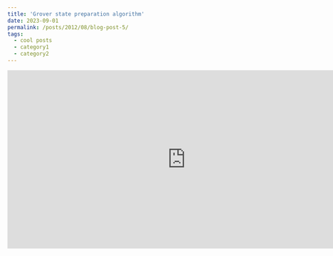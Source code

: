 ```yaml
---
title: 'Grover state preparation algorithm'
date: 2023-09-01
permalink: /posts/2012/08/blog-post-5/
tags:
  - cool posts
  - category1
  - category2
---
```

<iframe width='800' height='400' src='https://www.wolframcloud.com/obj/740a6f01-f9e8-4e84-969f-ecf1f8670e2d' frameborder='0'></iframe>